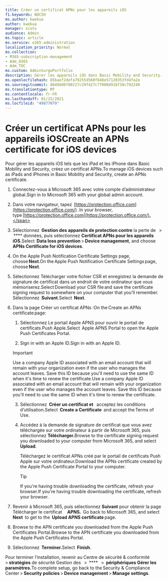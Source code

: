 ```yaml
---
title: Créer un certificat APNs pour les appareils iOS
f1.keywords: NOCSH
ms.author: kwekua
author: kwekua
manager: scotv
audience: Admin
ms.topic: article
ms.service: o365-administration
localization_priority: Normal
ms.collection:
- M365-subscription-management
- Adm_O365
- Adm_TOC
ms.custom: AdminSurgePortfolio
description: Gérer les appareils iOS dans Basic Mobility and Security.
ms.openlocfilehash: 85baef2defa79255d560f848e57120353fd4fa2e
ms.sourcegitcommit: 8849dd6f80217c29f427c7f008d918f30c792240
ms.translationtype: MT
ms.contentlocale: fr-FR
ms.lasthandoff: 01/15/2021
ms.locfileid: "49877079"
---
```

# <a name="create-an-apns-certificate-for-ios-devices"></a><span data-ttu-id="74a7e-103">Créer un certificat APNs pour les appareils iOS</span><span class="sxs-lookup"><span data-stu-id="74a7e-103">Create an APNs certificate for iOS devices</span></span>

<span data-ttu-id="74a7e-104">Pour gérer les appareils iOS tels que les iPad et les iPhone dans Basic Mobility and Security, créez un certificat APNs.</span><span class="sxs-lookup"><span data-stu-id="74a7e-104">To manage iOS devices such as iPads and iPhones in Basic Mobility and Security, create an APNs certificate.</span></span>

1. <span data-ttu-id="74a7e-105">Connectez-vous à Microsoft 365 avec votre compte d’administrateur global.</span><span class="sxs-lookup"><span data-stu-id="74a7e-105">Sign in to Microsoft 365 with your global admin account.</span></span>

2. <span data-ttu-id="74a7e-106">Dans votre navigateur, tapez  [https://protection.office.com](https://protection.office.com/) .</span><span class="sxs-lookup"><span data-stu-id="74a7e-106">In your browser, type [https://protection.office.com](https://protection.office.com/).</span></span>

3. <span data-ttu-id="74a7e-107">Sélectionnez  **Gestion des appareils de protection contre** la perte de   >  \*\*\*\* données, puis sélectionnez **Certificat APNs pour les appareils iOS.**</span><span class="sxs-lookup"><span data-stu-id="74a7e-107">Select  **Data loss prevention** > **Device management**, and choose **APNs Certificate for iOS devices**.</span></span>

4. <span data-ttu-id="74a7e-108">On the Apple Push Notification Certificate Settings page, choose **Next**.</span><span class="sxs-lookup"><span data-stu-id="74a7e-108">On the Apple Push Notification Certificate Settings page, choose **Next**.</span></span>

5. <span data-ttu-id="74a7e-109">Sélectionnez Télécharger votre fichier CSR et enregistrez la demande de signature de certificat dans un endroit de votre ordinateur que vous mémoriserez.</span><span class="sxs-lookup"><span data-stu-id="74a7e-109">Select Download your CSR file and save the certificate signing request to somewhere on your computer that you'll remember.</span></span> <span data-ttu-id="74a7e-110">Sélectionnez  **Suivant**.</span><span class="sxs-lookup"><span data-stu-id="74a7e-110">Select  **Next**.</span></span>

6. <span data-ttu-id="74a7e-111">Dans la page Créer un certificat APNs :</span><span class="sxs-lookup"><span data-stu-id="74a7e-111">On the Create an APNs certificate page:</span></span>  

    1. <span data-ttu-id="74a7e-112">Sélectionnez Le portail Apple APNS pour ouvrir le portail de certificats Push Apple.</span><span class="sxs-lookup"><span data-stu-id="74a7e-112">Select  Apple APNS Portal to open the Apple Push Certificates Portal.</span></span>

    2. <span data-ttu-id="74a7e-113">Sign in with an Apple ID.</span><span class="sxs-lookup"><span data-stu-id="74a7e-113">Sign in with an Apple ID.</span></span>

    >[!IMPORTANT]
    ><span data-ttu-id="74a7e-p102">Use a company Apple ID associated with an email account that will remain with your organization even if the user who manages the account leaves. Save this ID because you'll need to use the same ID when it's time to renew the certificate.</span><span class="sxs-lookup"><span data-stu-id="74a7e-p102">Use a company Apple ID associated with an email account that will remain with your organization even if the user who manages the account leaves. Save this ID because you'll need to use the same ID when it's time to renew the certificate.</span></span>

    3. <span data-ttu-id="74a7e-116">Sélectionnez  **Créer un certificat et**   acceptez les conditions d’utilisation.</span><span class="sxs-lookup"><span data-stu-id="74a7e-116">Select  **Create a Certificate**  and accept the Terms of Use.</span></span>

    4. <span data-ttu-id="74a7e-117">Accédez à la demande de signature de certificat que vous avez téléchargée sur votre ordinateur à partir de Microsoft 365, puis sélectionnez **Télécharger.**</span><span class="sxs-lookup"><span data-stu-id="74a7e-117">Browse to the certificate signing request you downloaded to your computer from Microsoft 365, and select **Upload**.</span></span>

        <span data-ttu-id="74a7e-118">Téléchargez le certificat APNs créé par le portail de certificats Push Apple sur votre ordinateur.</span><span class="sxs-lookup"><span data-stu-id="74a7e-118">Download the APNs certificate created by the Apple Push Certificate Portal to your computer.</span></span>

       >[!TIP]
       ><span data-ttu-id="74a7e-119">If you're having trouble downloading the certificate, refresh your browser.</span><span class="sxs-lookup"><span data-stu-id="74a7e-119">If you're having trouble downloading the certificate, refresh your browser.</span></span>

7. <span data-ttu-id="74a7e-120">Revenir à Microsoft 365, puis sélectionnez **Suivant** pour obtenir la page Télécharger le certificat     **APNS.**  </span><span class="sxs-lookup"><span data-stu-id="74a7e-120">Go back to Microsoft 365, and select **Next**  to get to the  **Upload APNS certificate** page.</span></span>

8. <span data-ttu-id="74a7e-121"> Browse to the APN certificate you downloaded from the Apple Push Certificates Portal.</span><span class="sxs-lookup"><span data-stu-id="74a7e-121">Browse to the APN certificate you downloaded from the Apple Push Certificates Portal.</span></span>

9. <span data-ttu-id="74a7e-122">Sélectionnez  **Terminer.**</span><span class="sxs-lookup"><span data-stu-id="74a7e-122">Select  **Finish**.</span></span>

<span data-ttu-id="74a7e-123">Pour terminer l’installation, revenir au Centre de sécurité & conformité > **stratégies** de sécurité Gestion des   >  \*\*\*\*   >  **périphériques Gérer les paramètres.**</span><span class="sxs-lookup"><span data-stu-id="74a7e-123">To complete setup, go back to the Security & Compliance Center > **Security policies** > **Device management** > **Manage settings**.</span></span>
